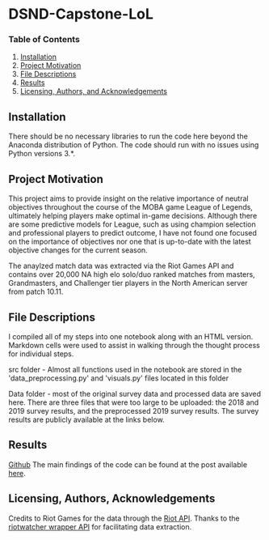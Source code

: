 # DSND-Capstone-LoL


### Table of Contents

1. [Installation](#installation)
2. [Project Motivation](#motivation)
3. [File Descriptions](#files)
4. [Results](#results)
5. [Licensing, Authors, and Acknowledgements](#licensing)

## Installation <a name="installation"></a>

There should be no necessary libraries to run the code here beyond the Anaconda distribution of Python.  The code should run with no issues using Python versions 3.*.

## Project Motivation<a name="motivation"></a>

This project aims to provide insight on the relative importance of neutral objectives throughout the course of the MOBA game League of Legends, ultimately helping players make optimal in-game decisions. Although there are some predictive models for League, such as using champion selection and professional players to predict outcome, I have not found one focused on the importance of objectives nor one that is up-to-date with the latest objective changes for the current season.

The anaylzed match data was extracted via the Riot Games API and contains over 20,000 NA high elo solo/duo ranked matches from masters, Grandmasters, and Challenger tier players in the North American server from patch 10.11.

## File Descriptions <a name="files"></a>

I compiled all of my steps into one notebook along with an HTML version.  Markdown cells were used to assist in walking through the thought process for individual steps.

src folder - Almost all functions used in the notebook are stored in the 'data_preprocessing.py' and 'visuals.py' files located in this folder

Data folder - most of the original survey data and processed data are saved here. There are three files that were too large to be uploaded: the 2018 and 2019 survey results, and the preprocessed 2019 survey results. The survey results are publicly available at the links below.


## Results<a name="results"></a>
[Github](https://github.com/Serenitea/DSND-Capstone-LoL)
The main findings of the code can be found at the post available [here](https://medium.com/@themaryzhou/is-that-dragon-soul-worth-it-a85789f55c2f).

## Licensing, Authors, Acknowledgements<a name="licensing"></a>

Credits to Riot Games for the data through the [Riot API](https://developer.riotgames.com/apis). Thanks to the [riotwatcher wrapper API](https://riot-watcher.readthedocs.io/en/) for facilitating data extraction.

